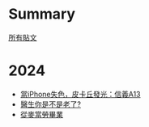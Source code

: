 # Summary

[所有貼文]()

# 2024

- [當iPhone失色，皮卡丘發光：信義A13](./2024_a13_trip.md)
- [醫生你是不是老了?](./2024_pull_a_wisdom_tooth.md)
- [從麥當勞畢業](./2024_graduation.md)
